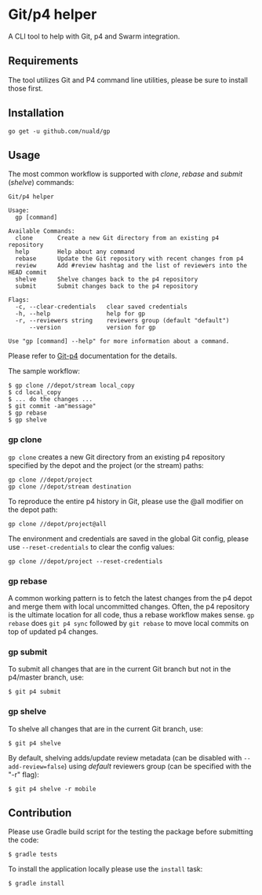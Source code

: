 # Git/p4 helper

A CLI tool to help with Git, p4 and Swarm integration.

## Requirements

The tool utilizes Git and P4 command line utilities, please be sure
to install those first.

## Installation

    go get -u github.com/nuald/gp

## Usage

The most common workflow is supported with *clone*, *rebase* and *submit* (*shelve*) commands:

```
Git/p4 helper

Usage:
  gp [command]

Available Commands:
  clone       Create a new Git directory from an existing p4 repository
  help        Help about any command
  rebase      Update the Git repository with recent changes from p4
  review      Add #review hashtag and the list of reviewers into the HEAD commit
  shelve      Shelve changes back to the p4 repository
  submit      Submit changes back to the p4 repository

Flags:
  -c, --clear-credentials   clear saved credentials
  -h, --help                help for gp
  -r, --reviewers string    reviewers group (default "default")
      --version             version for gp

Use "gp [command] --help" for more information about a command.
```

Please refer to [Git-p4](https://git-scm.com/docs/git-p4) documentation for the details.

The sample workflow:

    $ gp clone //depot/stream local_copy
    $ cd local_copy
    $ ... do the changes ...
    $ git commit -am"message"
    $ gp rebase
    $ gp shelve

### gp clone

`gp clone` creates a new Git directory from an existing p4 repository specified by the depot and the project (or the stream) paths:

    gp clone //depot/project
    gp clone //depot/stream destination

To reproduce the entire p4 history in Git, please use the @all modifier on the depot path:

    gp clone //depot/project@all

The environment and credentials are saved in the global Git config, please
use `--reset-credentials` to clear the config values:

    gp clone //depot/project --reset-credentials

### gp rebase

A common working pattern is to fetch the latest changes from the p4 depot and merge them with local uncommitted changes. Often, the p4 repository is the ultimate location for all code, thus a rebase workflow makes sense. `gp rebase` does `git p4 sync` followed by `git rebase` to move local commits on top of updated p4 changes.

### gp submit

To submit all changes that are in the current Git branch but not in the p4/master branch, use:

    $ git p4 submit

### gp shelve

To shelve all changes that are in the current Git branch, use:

    $ git p4 shelve

By default, shelving adds/update review metadata (can be disabled with `--add-review=false`) using
*default* reviewers group (can be specified with the "-r" flag):

    $ git p4 shelve -r mobile

## Contribution

Please use Gradle build script for the testing the package before submitting the code:

    $ gradle tests

To install the application locally please use the `install` task:

    $ gradle install
